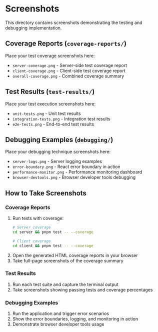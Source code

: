 # Screenshots

This directory contains screenshots demonstrating the testing and debugging implementation.

## Coverage Reports (`coverage-reports/`)
Place your test coverage screenshots here:
- `server-coverage.png` - Server-side test coverage report
- `client-coverage.png` - Client-side test coverage report
- `overall-coverage.png` - Combined coverage summary

## Test Results (`test-results/`)
Place your test execution screenshots here:
- `unit-tests.png` - Unit test results
- `integration-tests.png` - Integration test results
- `e2e-tests.png` - End-to-end test results

## Debugging Examples (`debugging/`)
Place your debugging technique screenshots here:
- `server-logs.png` - Server logging examples
- `error-boundary.png` - React error boundary in action
- `performance-monitor.png` - Performance monitoring dashboard
- `browser-devtools.png` - Browser developer tools debugging

## How to Take Screenshots

### Coverage Reports
1. Run tests with coverage:
   ```bash
   # Server coverage
   cd server && pnpm test -- --coverage
   
   # Client coverage
   cd client && pnpm test -- --coverage
   ```
2. Open the generated HTML coverage reports in your browser
3. Take full-page screenshots of the coverage summary

### Test Results
1. Run each test suite and capture the terminal output
2. Take screenshots showing passing tests and coverage percentages

### Debugging Examples
1. Run the application and trigger error scenarios
2. Show the error boundaries, logging, and monitoring in action
3. Demonstrate browser developer tools usage
